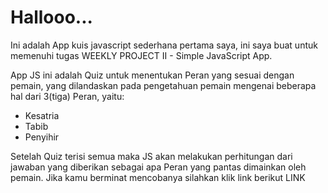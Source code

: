 <h1>Hallooo...</h1>
<p>Ini adalah App kuis javascript sederhana pertama saya, ini saya buat untuk memenuhi tugas WEEKLY PROJECT II - Simple JavaScript App.</p>
<p>App JS ini adalah Quiz untuk menentukan Peran yang sesuai dengan pemain, yang dilandaskan pada pengetahuan pemain mengenai beberapa hal dari 3(tiga) Peran, yaitu:
<ul>
<li>Kesatria</li>
<li>Tabib</li>
<li>Penyihir</li>
</ul>
Setelah Quiz terisi semua maka JS akan melakukan perhitungan dari jawaban yang diberikan sebagai apa Peran yang pantas dimainkan oleh pemain. Jika kamu berminat mencobanya silahkan klik link berikut <a href:http://jsbin.com/huremiv/1>LINK<a>
